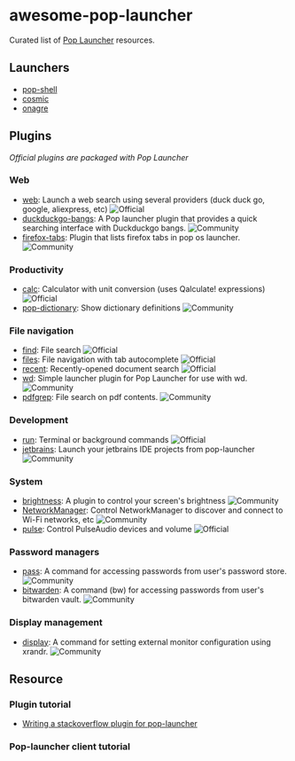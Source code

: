 # awesome-pop-launcher

Curated list of [Pop Launcher](https://github.com/pop-os/launcher) resources.

## Launchers

- [pop-shell](https://github.com/pop-os/shell/)
- [cosmic](https://github.com/pop-os/cosmic-launcher)
- [onagre](https://github.com/oknozor/onagre)

## Plugins

*Official plugins are packaged with Pop Launcher*

### Web

- [web](https://github.com/pop-os/launcher/blob/master/plugins/src/web): Launch a web search using several providers (duck duck go, google, aliexpress, etc) ![Official](https://img.shields.io/badge/-Official-blue)
- [duckduckgo-bangs](https://github.com/foo-dogsquared/pop-launcher-plugin-duckduckgo-bangs): A Pop launcher plugin that provides a quick searching interface with Duckduckgo bangs. ![Community](https://img.shields.io/badge/-Community-red)
- [firefox-tabs](https://github.com/rcastill/pop-launcher-firefox-tabs): Plugin that lists firefox tabs in pop os launcher. ![Community](https://img.shields.io/badge/-Community-red)

### Productivity

- [calc](https://github.com/pop-os/launcher/blob/master/plugins/src/calc): Calculator with unit conversion (uses Qalculate! expressions) ![Official](https://img.shields.io/badge/-Official-blue)
- [pop-dictionary](https://github.com/canadaduane/pop-dictionary/tree/main/launcher-plugin-define): Show dictionary definitions ![Community](https://img.shields.io/badge/-Community-red)


### File navigation

- [find](https://github.com/pop-os/launcher/blob/master/plugins/src/find): File search ![Official](https://img.shields.io/badge/-Official-blue)
- [files](https://github.com/pop-os/launcher/blob/master/plugins/src/files): File navigation with tab autocomplete ![Official](https://img.shields.io/badge/-Official-blue)
- [recent](https://github.com/pop-os/launcher/blob/master/plugins/src/recent): Recently-opened document search ![Official](https://img.shields.io/badge/-Official-blue)
- [wd](https://github.com/erauer/wd-launcher): Simple launcher plugin for Pop Launcher for use with wd. ![Community](https://img.shields.io/badge/-Community-red)
- [pdfgrep](https://github.com/W00kyz/pop-launcher-pdfgrep): File search on pdf contents. ![Community](https://img.shields.io/badge/-Community-red)

### Development

- [run](https://github.com/pop-os/launcher/blob/master/plugins/src/terminal): Terminal or background commands ![Official](https://img.shields.io/badge/-Official-blue)
- [jetbrains](https://github.com/oknozor/pop-launcher-jetbrains-plugin): Launch your jetbrains IDE projects from pop-launcher ![Community](https://img.shields.io/badge/-Community-red)

### System

- [brightness](https://github.com/lucas-dclrcq/pop-launcher-brightness-plugin): A plugin to control your screen's brightness ![Community](https://img.shields.io/badge/-Community-red)
- [NetworkManager](https://gitlab.com/jokeyrhyme/pop-launcher-plugin-networkmanager-rs): Control NetworkManager to discover and connect to Wi-Fi networks, etc ![Community](https://img.shields.io/badge/-Community-red)
- [pulse](https://github.com/pop-os/launcher/blob/master/plugins/src/pulse): Control PulseAudio devices and volume ![Official](https://img.shields.io/badge/-Official-blue)

### Password managers

- [pass](https://github.com/pbui/pop-launcher-scripts): A command for accessing passwords from user's password store. ![Community](https://img.shields.io/badge/-Community-red)
- [bitwarden](https://github.com/denogio/pop-launcher-bitwarden): A command (bw) for accessing passwords from user's bitwarden vault. ![Community](https://img.shields.io/badge/-Community-red)

### Display management

- [display](https://github.com/pbui/pop-launcher-scripts): A command for setting external monitor configuration using xrandr. ![Community](https://img.shields.io/badge/-Community-red)

## Resource

### Plugin tutorial

- [Writing a stackoverflow plugin for pop-launcher](https://oknozor.github.io/blog/write-a-pop-launcher-plugin/)

### Pop-launcher client tutorial
